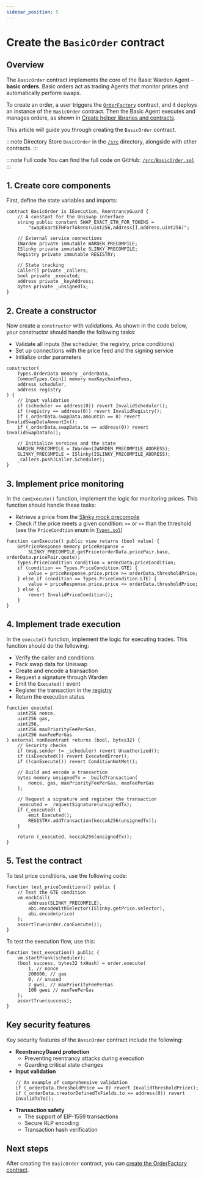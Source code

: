 ```yaml
---
sidebar_position: 5
---
```


# Create the `BasicOrder` contract

## Overview

The `BasicOrder` contract implements the core of the Basic Warden Agent – **basic orders**. Basic orders act as trading Agents that monitor prices and automatically perform swaps.

To create an order, a user triggers the [`OrderFactory`](agent_factory) contract, and it deploys an instance of the `BasicOrder` contract. Then the Basic Agent executes and manages orders, as shown in [Create helper libraries and contracts](structure).

This article will guide you through creating the `BasicOrder` contract.

:::note Directory
Store `BasicOrder` in the [`/src`](https://github.com/warden-protocol/wardenprotocol/blob/main/solidity/orders/src) directory, alongside with other contracts.
:::

:::note Full code
You can find the full code on GitHub: [`/src/BasicOrder.sol`](https://github.com/warden-protocol/wardenprotocol/blob/main/solidity/orders/src/BasicOrder.sol)
:::

## 1. Create core components

First, define the state variables and imports:

```solidity title="/src/BasicOrder.sol"
contract BasicOrder is IExecution, ReentrancyGuard {
    // A constant for the Uniswap interface
    string public constant SWAP_EXACT_ETH_FOR_TOKENS = 
        "swapExactETHForTokens(uint256,address[],address,uint256)";

    // External service connections
    IWarden private immutable WARDEN_PRECOMPILE;
    ISlinky private immutable SLINKY_PRECOMPILE;
    Registry private immutable REGISTRY;

    // State tracking
    Caller[] private _callers;
    bool private _executed;
    address private _keyAddress;
    bytes private _unsignedTx;
}
```

## 2. Create a constructor

Now create a `constructor` with validations. As shown in the code below, your constructor should handle the following tasks:

- Validate all inputs (the scheduler, the registry, price conditions)
- Set up connections with the price feed and the signing service
- Initialize order parameters

```solidity title="/src/BasicOrder.sol"
constructor(
    Types.OrderData memory _orderData,
    CommonTypes.Coin[] memory maxKeychainFees,
    address scheduler,
    address registry
) {
    // Input validation
    if (scheduler == address(0)) revert InvalidScheduler();
    if (registry == address(0)) revert InvalidRegistry();
    if (_orderData.swapData.amountIn == 0) revert InvalidSwapDataAmountIn();
    if (_orderData.swapData.to == address(0)) revert InvalidSwapDataTo();
    
    // Initialize services and the state
    WARDEN_PRECOMPILE = IWarden(IWARDEN_PRECOMPILE_ADDRESS);
    SLINKY_PRECOMPILE = ISlinky(ISLINKY_PRECOMPILE_ADDRESS);
    _callers.push(Caller.Scheduler);
}
```

## 3. Implement price monitoring

In the `canExecute()` function, implement the logic for monitoring prices. This function should handle these tasks:

- Retrieve a price from the [Slinky mock precompile](precompiles#11-create-a-slinky-precompile)
- Check if the price meets a given condition: `>=` or `<=` than the threshold  
  (see the `PriceCondtion` enum in [`Types.sol`](structure#1-define-data-structures))

```solidity title="/src/BasicOrder.sol"
function canExecute() public view returns (bool value) {
    GetPriceResponse memory priceResponse = 
        SLINKY_PRECOMPILE.getPrice(orderData.pricePair.base, orderData.pricePair.quote);
    Types.PriceCondition condition = orderData.priceCondition;
    if (condition == Types.PriceCondition.GTE) {
        value = priceResponse.price.price >= orderData.thresholdPrice;
    } else if (condition == Types.PriceCondition.LTE) {
        value = priceResponse.price.price <= orderData.thresholdPrice;
    } else {
        revert InvalidPriceCondition();
    }
}
```

## 4. Implement trade execution

In the `execute()` function, implement the logic for executing trades. This function should do the following:

- Verify the caller and conditions
- Pack swap data for Uniswap
- Create and encode a transaction
- Request a signature through Warden
- Emit the `Executed()` event
- Register the transaction in the [registry](structure#3-implement-the-registry)
- Return the execution status

```solidity title="/src/BasicOrder.sol"
function execute(
    uint256 nonce,
    uint256 gas,
    uint256,
    uint256 maxPriorityFeePerGas,
    uint256 maxFeePerGas
) external nonReentrant returns (bool, bytes32) {
    // Security checks
    if (msg.sender != _scheduler) revert Unauthorized();
    if (isExecuted()) revert ExecutedError();
    if (!canExecute()) revert ConditionNotMet();

    // Build and encode a transaction
    bytes memory unsignedTx = _buildTransaction(
        nonce, gas, maxPriorityFeePerGas, maxFeePerGas
    );
    
    // Request a signature and register the transaction
    _executed = _requestSignature(unsignedTx);
    if (_executed) {
        emit Executed();
        REGISTRY.addTransaction(keccak256(unsignedTx));
    }

    return (_executed, keccak256(unsignedTx));
}
```

## 5. Test the contract

To test price conditions, use the following code:
   
```solidity
function test_priceConditions() public {
    // Test the GTE condition
    vm.mockCall(
        address(SLINKY_PRECOMPILE),
        abi.encodeWithSelector(ISlinky.getPrice.selector),
        abi.encode(price)
    );
    assertTrue(order.canExecute());
}
```

To test the execution flow, use this:

```solidity
function test_execution() public {
    vm.startPrank(scheduler);
    (bool success, bytes32 txHash) = order.execute(
        1, // nonce
        200000, // gas
        0, // unused
        2 gwei, // maxPriorityFeePerGas
        100 gwei // maxFeePerGas
    );
    assertTrue(success);
}
```

## Key security features

Key security features of the `BasicOrder` contract include the following:
- **ReentrancyGuard protection**
   - Preventing reentrancy attacks during execution
   - Guarding critical state changes
- **Input validation**
   ```solidity
   // An example of comprehensive validation
   if (_orderData.thresholdPrice == 0) revert InvalidThresholdPrice();
   if (_orderData.creatorDefinedTxFields.to == address(0)) revert InvalidTxTo();
   ```
- **Transaction safety**   
   - The support of EIP-1559 transactions
   - Secure RLP encoding
   - Transaction hash verification

## Next steps

After creating the `BasicOrder` contract, you can [create the OrderFactory contract](agent_factory).
